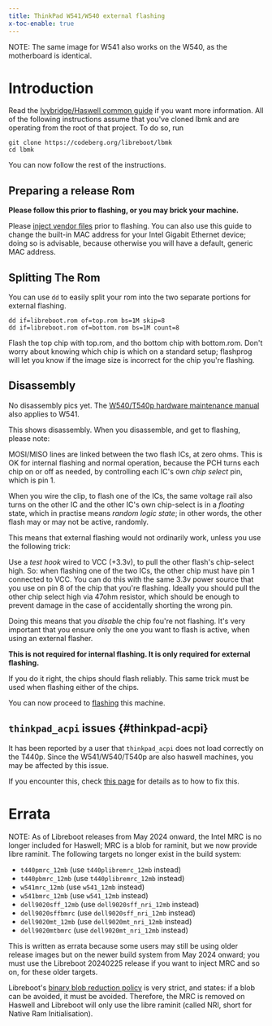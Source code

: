 ```yaml
---
title: ThinkPad W541/W540 external flashing
x-toc-enable: true
---
```


NOTE: The same image for W541 also works on the W540, as the motherboard is
identical.

Introduction
============

Read the [Ivybridge/Haswell common guide](/docs/install/ivy_has_common.html) if you want more information.
All of the following instructions assume that you've cloned lbmk and are operating from the
root of that project. To do so, run

	git clone https://codeberg.org/libreboot/lbmk
	cd lbmk

You can now follow the rest of the instructions.

Preparing a release Rom
-----------------------

**Please follow this prior to flashing, or you may brick your machine.**

Please [inject vendor files](ivy_has_common) prior to flashing. You can also
use this guide to change the built-in MAC address for your Intel Gigabit
Ethernet device; doing so is advisable, because otherwise you will have a
default, generic MAC address.

Splitting The Rom
-----------------

You can use `dd` to easily split your rom into the two separate portions for
external flashing.

	dd if=libreboot.rom of=top.rom bs=1M skip=8
	dd if=libreboot.rom of=bottom.rom bs=1M count=8

Flash the top chip with top.rom, and tho bottom chip with bottom.rom.
Don't worry about knowing which chip is which on a standard setup; flashprog will let you know if the 
image size is incorrect for the chip you're flashing.

Disassembly
-----------

No disassembly pics yet. The [W540/T540p hardware maintenance manual](https://thinkpads.com/support/hmm/hmm_pdf/t540p_w540_hmm_en_sp40a26003_01.pdf)
also applies to W541.

This shows disassembly. When you disassemble, and get to flashing, please note:

MOSI/MISO lines are linked between the two flash ICs, at zero ohms. This is OK
for internal flashing and normal operation, because the PCH turns each chip on
or off as needed, by controlling each IC's own *chip select* pin, which is
pin 1.

When you wire the clip, to flash one of the ICs, the same voltage rail also
turns on the other IC and the other IC's own chip-select is in a *floating*
state, which in practise means *random logic state*; in other words, the other
flash may or may not be active, randomly.

This means that external flashing would not ordinarily work, unless you use
the following trick:

Use a *test hook* wired to VCC (+3.3v), to pull the other flash's chip-select
high. So: when flashing one of the two ICs, the other chip must have pin 1
connected to VCC. You can do this with the same 3.3v power source that you use
on pin 8 of the chip that you're flashing. Ideally you should pull the other
chip select high via 47ohm resistor, which should be enough to prevent damage
in the case of accidentally shorting the wrong pin.

Doing this means that you *disable* the chip fou're not flashing. It's very
important that you ensure only the one you want to flash is active, when using
an external flasher.

**This is not required for internal flashing. It is only required for
external flashing.**

If you do it right, the chips should flash reliably. This same trick must be
used when flashing either of the chips.

You can now proceed to [flashing](/docs/install/spi.html) this machine.

`thinkpad_acpi` issues {#thinkpad-acpi}
---------------------------------------

It has been reported by a user that `thinkpad_acpi` does not load correctly on
the T440p. Since the W541/W540/T540p are also haswell machines, you may be
affected by this issue.

If you encounter this, check [this page](../../faq.md#thinkpad-acpi)
for details as to how to fix this.

Errata
======

NOTE: As of Libreboot releases from May 2024 onward, the Intel MRC is no longer
included for Haswell; MRC is a blob for raminit, but we now provide libre
raminit. The following targets no longer exist in the build system:

* `t440pmrc_12mb` (use `t440plibremrc_12mb` instead)
* `t440pbmrc_12mb` (use `t440plibremrc_12mb` instead)
* `w541mrc_12mb` (use `w541_12mb` instead)
* `w541bmrc_12mb` (use `w541_12mb` instead)
* `dell9020sff_12mb` (use `dell9020sff_nri_12mb` instead)
* `dell9020sffbmrc` (use `dell9020sff_nri_12mb` instead)
* `dell9020mt_12mb` (use `dell9020mt_nri_12mb` instead)
* `dell9020mtbmrc` (use `dell9020mt_nri_12mb` instead)

This is written as errata because some users may still be using older release
images but on the newer build system from May 2024 onward; you must use the
Libreboot 20240225 release if you want to inject MRC and so on, for these older
targets.

Libreboot's [binary blob reduction policy](../../news/policy) is very strict,
and states: if a blob can be avoided, it must be avoided. Therefore, the MRC
is removed on Haswell and Libreboot will only use the libre raminit (called
NRI, short for Native Ram Initialisation).
